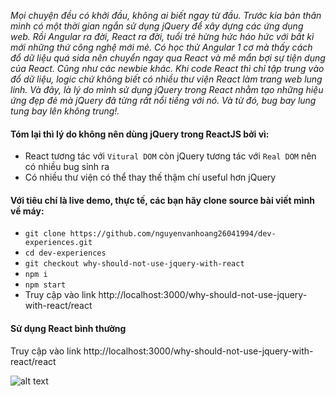 _Mọi chuyện đều có khởi đầu, không ai biết ngay từ đầu. Trước kia bản thân mình có một thời gian ngắn sử dụng jQuery để xây dựng các ứng dụng web. Rồi Angular ra đời, React ra đời, tuổi trẻ hừng hức háo hức với bất kì mới những thứ công nghệ mới mẻ. Có học thử Angular 1 cơ mà thấy cách đổ dữ liệu quá sida nên chuyển ngay qua React và mê mẩn bợi sự tiện dụng của React. Cũng như các newbie khác. Khi code React thì chỉ tập trung vào đổ dữ liệu, logic chứ không biết có nhiều thư viện React làm trang web lung linh. Và đây, là lý do mình sử dụng jQuery trong React nhằm tạo những hiệu ứng đẹp đẻ mà jQuery đã từng rất nổi tiếng với nó. Và từ đó, bug bay lung tung bay lên không trung!._
 
#### Tóm lại thì lý do không nên dùng jQuery trong ReactJS bởi vì:
- React tương tác với `Vitural DOM` còn jQuery tương tác với `Real DOM` nên có nhiều bug sỉnh ra
- Có nhiều thư viện có thể thay thế thậm chí useful hơn jQuery
 
#### Với tiêu chí là live demo, thực tế, các bạn hãy clone source bài viết mình về máy:
- `git clone https://github.com/nguyenvanhoang26041994/dev-experiences.git`
- `cd dev-experiences`
- `git checkout why-should-not-use-jquery-with-react`
- `npm i`
- `npm start`
- Truy cập vào link http://localhost:3000/why-should-not-use-jquery-with-react/react

#### Sử dụng React bình thường
Truy cập vào link http://localhost:3000/why-should-not-use-jquery-with-react/react
 
![alt text](https://github.com/nguyenvanhoang26041994/dev-experiences/blob/why-should-not-use-jquery-with-react/images/react.png)
